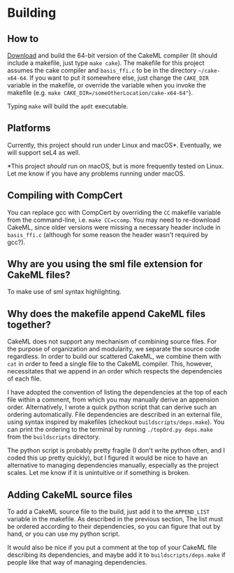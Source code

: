 # Building

## How to
[Download](https://cakeml.org/download.html) and build the 64-bit version of the CakeML compiler (It should include a makefile, just type `make cake`). The makefile for this project assumes the cake compiler and `basis_ffi.c` to be in the directory `~/cake-x64-64`. If you want to put it somewhere else, just change the `CAKE_DIR` variable in the makefile, or override the variable when you invoke the makefile (e.g. `make CAKE_DIR=/someOtherLocation/cake-x64-64"`).

Typing `make` will build the `apdt` executable.

## Platforms
Currently, this project should run under Linux and macOS*. Eventually, we will support seL4 as well.

\*This project _should_ run on macOS, but is more frequently tested on Linux. Let me know if you have any problems running under macOS.

## Compiling with CompCert
You can replace gcc with CompCert by overriding the `CC` makefile variable from the command-line, i.e. `make CC=ccomp`. You may need to re-download CakeML, since older versions were missing a necessary header include in `basis_ffi.c` (although for some reason the header wasn't required by gcc?).

## Why are you using the sml file extension for CakeML files?
To make use of sml syntax highlighting.

## Why does the makefile append CakeML files together?
CakeML does not support any mechanism of combining source files. For the purpose of organization and modularity, we separate the source code regardless. In order to build our scattered CakeML, we combine them with `cat` in order to feed a single file to the CakeML compiler. This, however, necessitates that we append in an order which respects the dependencies of each file.

I have adopted the convention of listing the dependencies at the top of each file within a comment, from which you may manually derive an appension order. Alternatively, I wrote a quick python script that can derive such an ordering automatically. File dependencies are described in an external file, using syntax inspired by makefiles (checkout `buildscripts/deps.make`). You can print the ordering to the terminal by running `./topOrd.py deps.make` from the `buildscripts` directory.

The python script is probably pretty fragile (I don't write python often, and I coded this up pretty quickly), but I figured it would be nice to have an alternative to managing dependencies manually, especially as the project scales. Let me know if it is unintuitive or if something is broken.

## Adding CakeML source files
To add a CakeML source file to the build, just add it to the `APPEND_LIST` variable in the makefile. As described in the previous section, The list must be ordered according to their dependencies, so you can figure that out by hand, or you can use my python script.

It would also be nice if you put a comment at the top of your CakeML file describing its dependencies, and maybe add it to `buildscripts/deps.make` if people like that way of managing dependencies.
